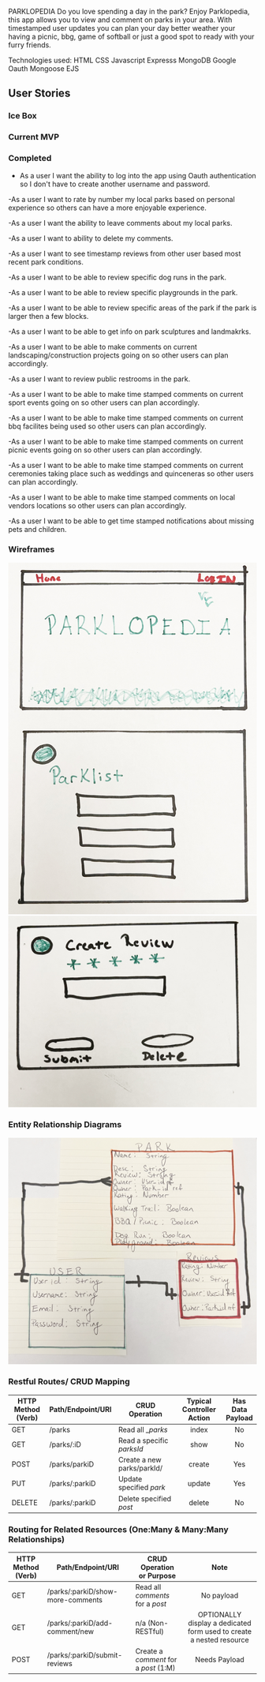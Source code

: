 PARKLOPEDIA
Do you love spending a day in the park?  Enjoy Parklopedia, this app allows you to view and comment on parks in your area.  With timestamped user updates you can plan your day better weather your having a picnic, bbg, game of softball or just a good spot to ready with your furry friends.

Technologies used:
HTML
CSS
Javascript
Expresss
MongoDB
Google Oauth
Mongoose
EJS

## User Stories

### Ice Box 

### Current MVP

### Completed
 - As a user I want the ability to log into the app using Oauth authentication so I don't have to create another username and password.


 -As a user I want to rate by number my local parks based on personal experience so others can have a more enjoyable experience.

 -As a user I want the ability to leave comments about my local parks.

 -As a user I want to ability to delete my comments.

 -As a user I want to see timestamp reviews from other user based most recent park conditions.

 -As a user I want to be able to review specific dog runs in the park.

 -As a user I want to be able to review specific playgrounds in the park.

 -As a user I want to be able to review specific areas of the park if the park is larger then a few blocks.

 -As a user I want to be able to get info on park sculptures and landmakrks.

 -As a user I want to be able to make comments on current landscaping/construction projects going on so other users can plan accordingly.

 -As a user I want to review public restrooms in the park.

 -As a user I want to be able to make time stamped comments on current sport events going on so other users can plan accordingly.

 -As a user I want to be able to make time stamped comments on current bbq facilites being used so other users can plan accordingly.

 -As a user I want to be able to make time stamped comments on current picnic events going on so other users can plan accordingly.

 -As a user I want to be able to make time stamped comments on current ceremonies taking place such as weddings and quinceneras so other users can plan accordingly.

 -As a user I want to be able to make time stamped comments on local vendors locations so other users can plan accordingly.

  -As a user I want to be able to get time stamped notifications about missing pets and children.
 
 ### Wireframes
 ![Wireframes 1 & 2](images/WF%201&2-1.jpg)
 ![Wireframes 3](images/WF%203.jpg)

 ### Entity Relationship Diagrams
 ![ERD](images/IMG_7475.jpg)

 ### Restful Routes/ CRUD Mapping

 HTTP Method<br>(Verb) | Path/Endpoint/URI  | CRUD Operation | Typical<br>Controller Action | Has Data<br>Payload
-----------|------------------|------------------|:---:|:---:
GET     | /parks          | Read all __parks_ | index | No
GET     | /parks/:iD      | Read a specific _parksId_ | show | No
POST    | /parks/parkiD   | Create a new parks/parkId/|create | Yes
PUT     | /parks/:parkiD  | Update specified _park_  | update | Yes
DELETE  | /parks/:parkiD | Delete specified _post_ | delete | No

### Routing for Related Resources (One:Many & Many:Many Relationships)

HTTP Method<br>(Verb) | Path/Endpoint/URI  | CRUD Operation<br>or Purpose | Note
-----------|------------------|------------------|:---:
GET     | /parks/:parkiD/show-more-comments | Read all _comments_ for a _post_ |No payload
GET     | /parks/:parkiD/add-comment/new | n/a (Non-RESTful) |OPTIONALLY display a dedicated form used to create a nested resource 
POST     | /parks/:parkiD/submit-reviews| Create a _comment_ for a _post_ (1:M) | Needs Payload

